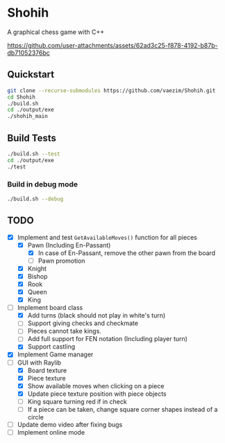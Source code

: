 # Shohih

A graphical chess game with C++

https://github.com/user-attachments/assets/62ad3c25-f878-4192-b87b-db71052376bc

## Quickstart

```sh
git clone --recurse-submodules https://github.com/vaezim/Shohih.git
cd Shohih
./build.sh
cd ./output/exe
./shohih_main
```

## Build Tests

```sh
./build.sh --test
cd ./output/exe
./test
```

### Build in debug mode
```sh
./build.sh --debug
```

## TODO
- [X] Implement and test `GetAvailableMoves()` function for all pieces
  - [X] Pawn (Including En-Passant)
    - [X] In case of En-Passant, remove the other pawn from the board
    - [ ] Pawn promotion
  - [X] Knight
  - [X] Bishop
  - [X] Rook
  - [X] Queen
  - [X] King
- [ ] Implement board class
  - [X] Add turns (black should not play in white's turn)
  - [ ] Support giving checks and checkmate
  - [ ] Pieces cannot take kings.
  - [ ] Add full support for FEN notation (Including player turn)
  - [X] Support castling
- [X] Implement Game manager
- [ ] GUI with Raylib
  - [X] Board texture
  - [X] Piece texture
  - [X] Show available moves when clicking on a piece
  - [X] Update piece texture position with piece objects
  - [ ] King square turning red if in check
  - [ ] If a piece can be taken, change square corner shapes instead of a circle
- [ ] Update demo video after fixing bugs
- [ ] Implement online mode

